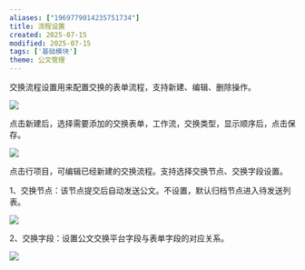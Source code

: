 ```yaml
---
aliases: ["1969779014235751734"]
title: 流程设置
created: 2025-07-15
modified: 2025-07-15
tags: ['基础模块']
theme: 公文管理
---
```


交换流程设置用来配置交换的表单流程，支持新建、编辑、删除操作。

![](ecd3f003595cd8b20b32b057a945158c.jpg)

点击新建后，选择需要添加的交换表单，工作流，交换类型，显示顺序后，点击保存。

![](84f40613c625f7a3dbfb7672a5a9cef5.jpg)

点击行项目，可编辑已经新建的交换流程。支持选择交换节点、交换字段设置。

1、交换节点：该节点提交后自动发送公文。不设置，默认归档节点进入待发送列表。

![](c849f405ee56d1a1dd67b12beb1c0357.jpg)

2、交换字段：设置公文交换平台字段与表单字段的对应关系。

![](db0e266e13c51e97fc8a719db4effb4d.jpg)